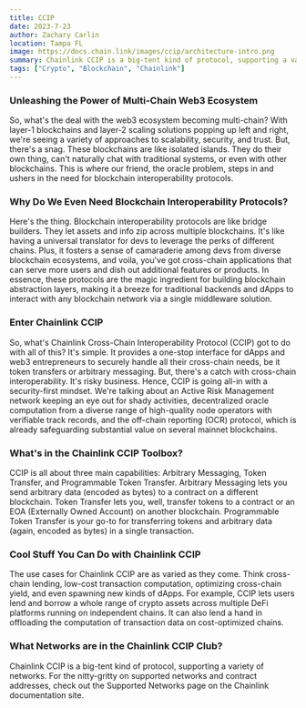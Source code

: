 ```yaml
---
title: CCIP
date: 2023-7-23
author: Zachary Carlin
location: Tampa FL
image: https://docs.chain.link/images/ccip/architecture-intro.png
summary: Chainlink CCIP is a big-tent kind of protocol, supporting a variety of networks. For the nitty-gritty on supported networks and contract addresses, check out the Supported Networks page on the Chainlink documentation site.
tags: ["Crypto", "Blockchain", "Chainlink"]
---
```


### Unleashing the Power of Multi-Chain Web3 Ecosystem
So, what's the deal with the web3 ecosystem becoming multi-chain? With layer-1 blockchains and layer-2 scaling solutions popping up left and right, we're seeing a variety of approaches to scalability, security, and trust. But, there's a snag. These blockchains are like isolated islands. They do their own thing, can't naturally chat with traditional systems, or even with other blockchains. This is where our friend, the oracle problem, steps in and ushers in the need for blockchain interoperability protocols.

### Why Do We Even Need Blockchain Interoperability Protocols?
Here's the thing. Blockchain interoperability protocols are like bridge builders. They let assets and info zip across multiple blockchains. It's like having a universal translator for devs to leverage the perks of different chains. Plus, it fosters a sense of camaraderie among devs from diverse blockchain ecosystems, and voila, you've got cross-chain applications that can serve more users and dish out additional features or products. In essence, these protocols are the magic ingredient for building blockchain abstraction layers, making it a breeze for traditional backends and dApps to interact with any blockchain network via a single middleware solution.

### Enter Chainlink CCIP
So, what's Chainlink Cross-Chain Interoperability Protocol (CCIP) got to do with all of this? It's simple. It provides a one-stop interface for dApps and web3 entrepreneurs to securely handle all their cross-chain needs, be it token transfers or arbitrary messaging. But, there's a catch with cross-chain interoperability. It's risky business. Hence, CCIP is going all-in with a security-first mindset. We're talking about an Active Risk Management network keeping an eye out for shady activities, decentralized oracle computation from a diverse range of high-quality node operators with verifiable track records, and the off-chain reporting (OCR) protocol, which is already safeguarding substantial value on several mainnet blockchains.

### What's in the Chainlink CCIP Toolbox?
CCIP is all about three main capabilities: Arbitrary Messaging, Token Transfer, and Programmable Token Transfer. Arbitrary Messaging lets you send arbitrary data (encoded as bytes) to a contract on a different blockchain. Token Transfer lets you, well, transfer tokens to a contract or an EOA (Externally Owned Account) on another blockchain. Programmable Token Transfer is your go-to for transferring tokens and arbitrary data (again, encoded as bytes) in a single transaction.

### Cool Stuff You Can Do with Chainlink CCIP
The use cases for Chainlink CCIP are as varied as they come. Think cross-chain lending, low-cost transaction computation, optimizing cross-chain yield, and even spawning new kinds of dApps. For example, CCIP lets users lend and borrow a whole range of crypto assets across multiple DeFi platforms running on independent chains. It can also lend a hand in offloading the computation of transaction data on cost-optimized chains.

### What Networks are in the Chainlink CCIP Club?
Chainlink CCIP is a big-tent kind of protocol, supporting a variety of networks. For the nitty-gritty on supported networks and contract addresses, check out the Supported Networks page on the Chainlink documentation site.